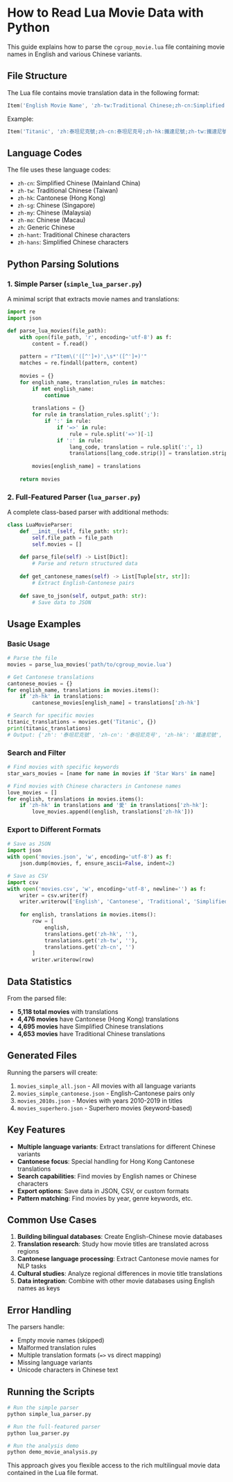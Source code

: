 # How to Read Lua Movie Data with Python

This guide explains how to parse the `cgroup_movie.lua` file containing movie names in English and various Chinese variants.

## File Structure

The Lua file contains movie translation data in the following format:

```lua
Item('English Movie Name', 'zh-tw:Traditional Chinese;zh-cn:Simplified Chinese;zh-hk:Cantonese;')
```

Example:
```lua
Item('Titanic', 'zh:泰坦尼克號;zh-cn:泰坦尼克号;zh-hk:鐵達尼號;zh-tw:鐵達尼號;')
```

## Language Codes

The file uses these language codes:
- `zh-cn`: Simplified Chinese (Mainland China)
- `zh-tw`: Traditional Chinese (Taiwan)
- `zh-hk`: Cantonese (Hong Kong)
- `zh-sg`: Chinese (Singapore)
- `zh-my`: Chinese (Malaysia)
- `zh-mo`: Chinese (Macau)
- `zh`: Generic Chinese
- `zh-hant`: Traditional Chinese characters
- `zh-hans`: Simplified Chinese characters

## Python Parsing Solutions

### 1. Simple Parser (`simple_lua_parser.py`)

A minimal script that extracts movie names and translations:

```python
import re
import json

def parse_lua_movies(file_path):
    with open(file_path, 'r', encoding='utf-8') as f:
        content = f.read()
    
    pattern = r"Item\('([^']+)',\s*'([^']+)'"
    matches = re.findall(pattern, content)
    
    movies = {}
    for english_name, translation_rules in matches:
        if not english_name:
            continue
            
        translations = {}
        for rule in translation_rules.split(';'):
            if ':' in rule:
                if '=>' in rule:
                    rule = rule.split('=>')[-1]
                if ':' in rule:
                    lang_code, translation = rule.split(':', 1)
                    translations[lang_code.strip()] = translation.strip()
        
        movies[english_name] = translations
    
    return movies
```

### 2. Full-Featured Parser (`lua_parser.py`)

A complete class-based parser with additional methods:

```python
class LuaMovieParser:
    def __init__(self, file_path: str):
        self.file_path = file_path
        self.movies = []
    
    def parse_file(self) -> List[Dict]:
        # Parse and return structured data
        
    def get_cantonese_names(self) -> List[Tuple[str, str]]:
        # Extract English-Cantonese pairs
        
    def save_to_json(self, output_path: str):
        # Save data to JSON
```

## Usage Examples

### Basic Usage

```python
# Parse the file
movies = parse_lua_movies('path/to/cgroup_movie.lua')

# Get Cantonese translations
cantonese_movies = {}
for english_name, translations in movies.items():
    if 'zh-hk' in translations:
        cantonese_movies[english_name] = translations['zh-hk']

# Search for specific movies
titanic_translations = movies.get('Titanic', {})
print(titanic_translations)
# Output: {'zh': '泰坦尼克號', 'zh-cn': '泰坦尼克号', 'zh-hk': '鐵達尼號', ...}
```

### Search and Filter

```python
# Find movies with specific keywords
star_wars_movies = [name for name in movies if 'Star Wars' in name]

# Find movies with Chinese characters in Cantonese names
love_movies = []
for english, translations in movies.items():
    if 'zh-hk' in translations and '愛' in translations['zh-hk']:
        love_movies.append((english, translations['zh-hk']))
```

### Export to Different Formats

```python
# Save as JSON
import json
with open('movies.json', 'w', encoding='utf-8') as f:
    json.dump(movies, f, ensure_ascii=False, indent=2)

# Save as CSV
import csv
with open('movies.csv', 'w', encoding='utf-8', newline='') as f:
    writer = csv.writer(f)
    writer.writerow(['English', 'Cantonese', 'Traditional', 'Simplified'])
    
    for english, translations in movies.items():
        row = [
            english,
            translations.get('zh-hk', ''),
            translations.get('zh-tw', ''),
            translations.get('zh-cn', '')
        ]
        writer.writerow(row)
```

## Data Statistics

From the parsed file:
- **5,118 total movies** with translations
- **4,476 movies** have Cantonese (Hong Kong) translations
- **4,695 movies** have Simplified Chinese translations
- **4,653 movies** have Traditional Chinese translations

## Generated Files

Running the parsers will create:

1. `movies_simple_all.json` - All movies with all language variants
2. `movies_simple_cantonese.json` - English-Cantonese pairs only
3. `movies_2010s.json` - Movies with years 2010-2019 in titles
4. `movies_superhero.json` - Superhero movies (keyword-based)

## Key Features

- **Multiple language variants**: Extract translations for different Chinese variants
- **Cantonese focus**: Special handling for Hong Kong Cantonese translations
- **Search capabilities**: Find movies by English names or Chinese characters
- **Export options**: Save data in JSON, CSV, or custom formats
- **Pattern matching**: Find movies by year, genre keywords, etc.

## Common Use Cases

1. **Building bilingual databases**: Create English-Chinese movie databases
2. **Translation research**: Study how movie titles are translated across regions
3. **Cantonese language processing**: Extract Cantonese movie names for NLP tasks
4. **Cultural studies**: Analyze regional differences in movie title translations
5. **Data integration**: Combine with other movie databases using English names as keys

## Error Handling

The parsers handle:
- Empty movie names (skipped)
- Malformed translation rules
- Multiple translation formats (`=>` vs direct mapping)
- Missing language variants
- Unicode characters in Chinese text

## Running the Scripts

```bash
# Run the simple parser
python simple_lua_parser.py

# Run the full-featured parser
python lua_parser.py

# Run the analysis demo
python demo_movie_analysis.py
```

This approach gives you flexible access to the rich multilingual movie data contained in the Lua file format.
